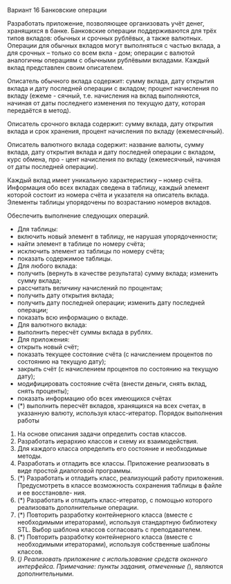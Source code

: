 

Вариант 16 Банковские операции

Разработать приложение, позволяющее организовать учёт денег, хранящихся в банке. Банковские операции поддерживаются для трёх типов вкладов:
обычных и срочных рублёвых, а также валютных. Операции для обычных вкладов могут выполняться с частью вклада, а для срочных – только со всем вкла -
дом; операции с валютой аналогичны операциям с обычными рублёвыми вкладами. Каждый вклад представлен своим описателем.

Описатель обычного вклада содержит: сумму вклада, дату открытия вклада и дату последней операции с вкладом; процент начисления по вкладу (ежеме -
сячный, т.е. начисления на вклад выполняются, начиная от даты последнего изменения по текущую дату, которая передаётся в метод).

Описатель срочного вклада содержит: сумму вклада, дату открытия вклада и срок хранения, процент начисления по вкладу (ежемесячный).

Описатель валютного вклада содержит: название валюты, сумму вклада, дату открытия вклада и дату последней операции с вкладом, курс обмена, про -
цент начисления по вкладу (ежемесячный, начиная от даты последней операции).

Каждый вклад имеет уникальную характеристику – номер счёта. Информация обо всех вкладах сведена в таблицу, каждый элемент которой состоит из
номера счёта и указателя на описатель вклада. Элементы таблицы упорядочены по возрастанию номеров вкладов.

Обеспечить выполнение следующих операций.

- Для таблицы:
- включить новый элемент в таблицу, не нарушая упорядоченности;
- найти элемент в таблице по номеру счёта;
- исключить элемент из таблицы по номеру счёта;
- показать содержимое таблицы.
- Для любого вклада:
- получить (вернуть в качестве результата) сумму вклада; изменить сумму вклада;
- рассчитать величину начислений по процентам;
- получить дату открытия вклада;
- получить дату последней операции; изменить дату последней операции;
- показать всю информацию о вкладе.
- Для валютного вклада:
- выполнить пересчёт суммы вклада в рублях.
- Для приложения:
- открыть новый счёт;
- показать текущее состояние счёта (с начислением процентов по состоянию на текущую дату);
- закрыть счёт (с начислением процентов по состоянию на текущую дату);
- модифицировать состояние счёта (внести деньги, снять вклад, снять проценты);
- показать информацию обо всех имеющихся счётах
- (*) выполнить пересчёт вкладов, хранящихся на всех счетах, в указанную валюту, используя класс-итератор.
Порядок выполнения работы
1. На основе описания задачи определить состав классов.
2. Разработать иерархию классов и схему их взаимодействия.
3. Для каждого класса определить его состояние и необходимые методы.
4. Разработать и отладить все классы. Приложение реализовать в виде простой диалоговой программы.
5. (*) Разработать и отладить класс, реализующий работу приложения. Предусмотреть в классе возможность сохранения таблицы в файле и ее восстановле-
ния.
6. (*) Разработать и отладить класс-итератор, с помощью которого реализовать дополнительные операции.
7. (*) Повторить разработку контейнерного класса (вместе с необходимыми итераторами), используя стандартную библиотеку STL. Выбор шаблона классов
согласовать с преподавателем.
8. (*) Повторить разработку контейнерного класса (вместе с необходимыми итераторами), используя собственные шаблоны классов.
9. (*) Реализовать приложение с использование средств оконного интерфейса.
Примечание: пункты задания, отмеченные (*), являются дополнительными.
